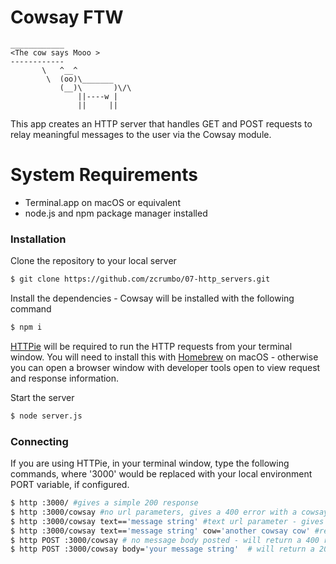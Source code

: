 # Cowsay FTW
 ```
 ____________
<The cow says Mooo >
 ------------
        \   ^__^
         \  (oo)\_______
            (__)\       )\/\
                ||----w |
                ||     ||
```
This app creates an HTTP server that handles GET and POST requests to relay meaningful messages to the user via the Cowsay module.

# System Requirements

  - Terminal.app on macOS or equivalent
  - node.js and npm package manager installed


### Installation

Clone the repository to your local server
```sh
$ git clone https://github.com/zcrumbo/07-http_servers.git
```

Install the dependencies - Cowsay will be installed with the following command

```sh
$ npm i
```
[HTTPie](https://httpie.org/) will be required to run the HTTP requests from your terminal window. You will need to install this with [Homebrew][1] on macOS - otherwise you can open a browser window with developer tools open to view request and response information.

Start the server

```sh
$ node server.js
```


### Connecting

If you are using HTTPie, in your terminal window, type the following commands, where '3000' would be replaced with your local environment PORT variable, if configured.
```sh
$ http :3000/ #gives a simple 200 response
$ http :3000/cowsay #no url parameters, gives a 400 error with a cowsay message
$ http :3000/cowsay text=='message string' #text url parameter - gives a 200 response with your message string as a cowsay message
$ http :3000/cowsay text=='message string' cow='another cowsay cow' #returns a 200 response with your cowsay message and a custom cow. See cowsay docs for full list of supported cows.
$ http POST :3000/cowsay # no message body posted - will return a 400 response with cowsay error message
$ http POST :3000/cowsay body='your message string'  # will return a 200 response with your message string as a cowsay message
```

[1]:https://brew.sh/

